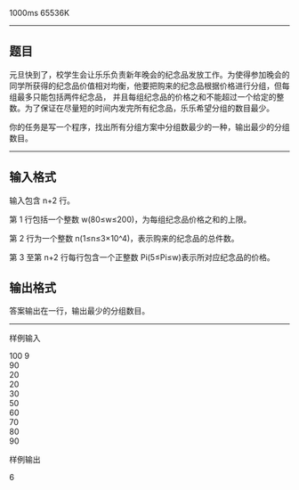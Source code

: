  1000ms  65536K
********************
## **题目**
元旦快到了，校学生会让乐乐负责新年晚会的纪念品发放工作。为使得参加晚会的同学所获得的纪念品价值相对均衡，他要把购来的纪念品根据价格进行分组，但每组最多只能包括两件纪念品， 并且每组纪念品的价格之和不能超过一个给定的整数。为了保证在尽量短的时间内发完所有纪念品，乐乐希望分组的数目最少。

你的任务是写一个程序，找出所有分组方案中分组数最少的一种，输出最少的分组数目。

***************

## **输入格式**

输入包含 n+2 行。

第 1 行包括一个整数 w(80≤w≤200)，为每组纪念品价格之和的上限。

第 2 行为一个整数 n(1≤n≤3×10^4)，表示购来的纪念品的总件数。

第 3 至第 n+2 行每行包含一个正整数 Pi(5≤Pi≤w)表示所对应纪念品的价格。

## **输出格式**

答案输出在一行，输出最少的分组数目。

************

样例输入

100
9     
90     
20     
20     
30     
50     
60     
70     
80     
90 

样例输出

6